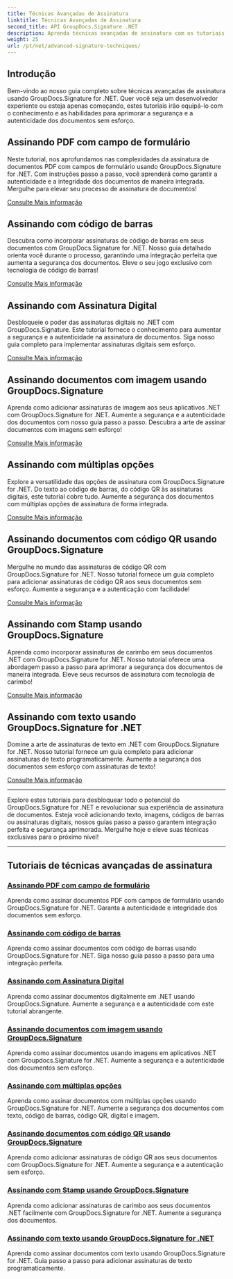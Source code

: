 ```yaml
---
title: Técnicas Avançadas de Assinatura
linktitle: Técnicas Avançadas de Assinatura
second_title: API GroupDocs.Signature .NET
description: Aprenda técnicas avançadas de assinatura com os tutoriais do GroupDocs.Signature for .NET. Assine PDFs, imagens e documentos perfeitamente com código de barras, digital e muito mais.
weight: 25
url: /pt/net/advanced-signature-techniques/
---
```

## Introdução

Bem-vindo ao nosso guia completo sobre técnicas avançadas de assinatura usando GroupDocs.Signature for .NET. Quer você seja um desenvolvedor experiente ou esteja apenas começando, estes tutoriais irão equipá-lo com o conhecimento e as habilidades para aprimorar a segurança e a autenticidade dos documentos sem esforço.

## Assinando PDF com campo de formulário

Neste tutorial, nos aprofundamos nas complexidades da assinatura de documentos PDF com campos de formulário usando GroupDocs.Signature for .NET. Com instruções passo a passo, você aprenderá como garantir a autenticidade e a integridade dos documentos de maneira integrada. Mergulhe para elevar seu processo de assinatura de documentos!

[Consulte Mais informação](./sign-pdf-form-field/)

## Assinando com código de barras

Descubra como incorporar assinaturas de código de barras em seus documentos com GroupDocs.Signature for .NET. Nosso guia detalhado orienta você durante o processo, garantindo uma integração perfeita que aumenta a segurança dos documentos. Eleve o seu jogo exclusivo com tecnologia de código de barras!

[Consulte Mais informação](./sign-with-barcode/)

## Assinando com Assinatura Digital

Desbloqueie o poder das assinaturas digitais no .NET com GroupDocs.Signature. Este tutorial fornece o conhecimento para aumentar a segurança e a autenticidade na assinatura de documentos. Siga nosso guia completo para implementar assinaturas digitais sem esforço.

[Consulte Mais informação](./sign-with-digital/)

## Assinando documentos com imagem usando GroupDocs.Signature

Aprenda como adicionar assinaturas de imagem aos seus aplicativos .NET com GroupDocs.Signature for .NET. Aumente a segurança e a autenticidade dos documentos com nosso guia passo a passo. Descubra a arte de assinar documentos com imagens sem esforço!

[Consulte Mais informação](./sign-with-image/)

## Assinando com múltiplas opções

Explore a versatilidade das opções de assinatura com GroupDocs.Signature for .NET. Do texto ao código de barras, do código QR às assinaturas digitais, este tutorial cobre tudo. Aumente a segurança dos documentos com múltiplas opções de assinatura de forma integrada.

[Consulte Mais informação](./sign-with-multiple-options/)

## Assinando documentos com código QR usando GroupDocs.Signature

Mergulhe no mundo das assinaturas de código QR com GroupDocs.Signature for .NET. Nosso tutorial fornece um guia completo para adicionar assinaturas de código QR aos seus documentos sem esforço. Aumente a segurança e a autenticação com facilidade!

[Consulte Mais informação](./sign-with-qr-code/)

## Assinando com Stamp usando GroupDocs.Signature

Aprenda como incorporar assinaturas de carimbo em seus documentos .NET com GroupDocs.Signature for .NET. Nosso tutorial oferece uma abordagem passo a passo para aprimorar a segurança dos documentos de maneira integrada. Eleve seus recursos de assinatura com tecnologia de carimbo!

[Consulte Mais informação](./sign-with-stamp/)

## Assinando com texto usando GroupDocs.Signature for .NET

Domine a arte de assinaturas de texto em .NET com GroupDocs.Signature for .NET. Nosso tutorial fornece um guia completo para adicionar assinaturas de texto programaticamente. Aumente a segurança dos documentos sem esforço com assinaturas de texto!

[Consulte Mais informação](./sign-with-text/)

---

Explore estes tutoriais para desbloquear todo o potencial do GroupDocs.Signature for .NET e revolucionar sua experiência de assinatura de documentos. Esteja você adicionando texto, imagens, códigos de barras ou assinaturas digitais, nossos guias passo a passo garantem integração perfeita e segurança aprimorada. Mergulhe hoje e eleve suas técnicas exclusivas para o próximo nível!

---

## Tutoriais de técnicas avançadas de assinatura
### [Assinando PDF com campo de formulário](./sign-pdf-form-field/)
Aprenda como assinar documentos PDF com campos de formulário usando GroupDocs.Signature for .NET. Garanta a autenticidade e integridade dos documentos sem esforço.
### [Assinando com código de barras](./sign-with-barcode/)
Aprenda como assinar documentos com código de barras usando GroupDocs.Signature for .NET. Siga nosso guia passo a passo para uma integração perfeita.
### [Assinando com Assinatura Digital](./sign-with-digital/)
Aprenda como assinar documentos digitalmente em .NET usando GroupDocs.Signature. Aumente a segurança e a autenticidade com este tutorial abrangente.
### [Assinando documentos com imagem usando GroupDocs.Signature](./sign-with-image/)
Aprenda como assinar documentos usando imagens em aplicativos .NET com Groupdocs.Signature for .NET. Aumente a segurança e a autenticidade dos documentos sem esforço.
### [Assinando com múltiplas opções](./sign-with-multiple-options/)
Aprenda como assinar documentos com múltiplas opções usando GroupDocs.Signature for .NET. Aumente a segurança dos documentos com texto, código de barras, código QR, digital e imagem.
### [Assinando documentos com código QR usando GroupDocs.Signature](./sign-with-qr-code/)
Aprenda como adicionar assinaturas de código QR aos seus documentos com GroupDocs.Signature for .NET. Aumente a segurança e a autenticação sem esforço.
### [Assinando com Stamp usando GroupDocs.Signature](./sign-with-stamp/)
Aprenda como adicionar assinaturas de carimbo aos seus documentos .NET facilmente com GroupDocs.Signature for .NET. Aumente a segurança dos documentos.
### [Assinando com texto usando GroupDocs.Signature for .NET](./sign-with-text/)
Aprenda como assinar documentos com texto usando GroupDocs.Signature for .NET. Guia passo a passo para adicionar assinaturas de texto programaticamente.